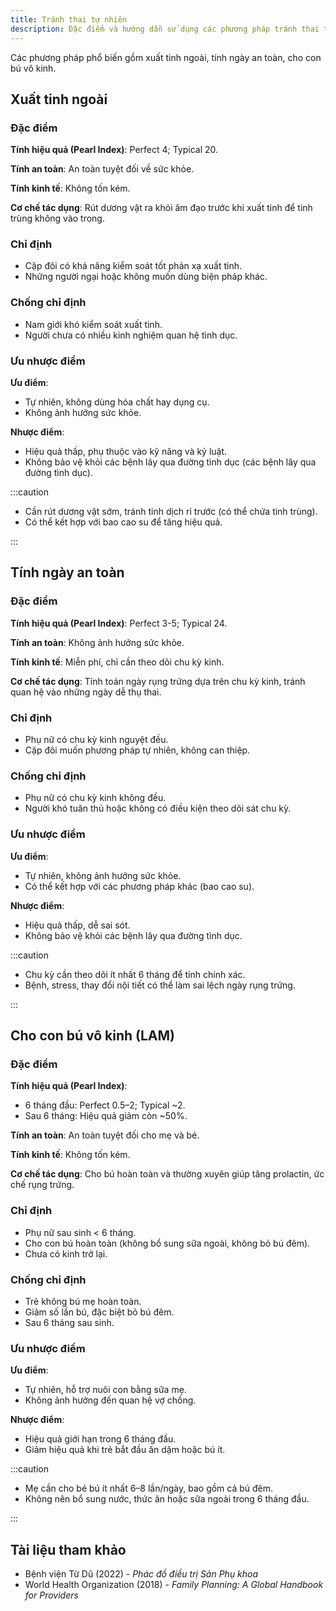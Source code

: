 ```yaml
---
title: Tránh thai tự nhiên
description: Đặc điểm và hướng dẫn sử dụng các phương pháp tránh thai tự nhiên.
---
```


Các phương pháp phổ biến gồm xuất tinh ngoài, tính ngày an toàn, cho con bú vô kinh.

## Xuất tinh ngoài

### Đặc điểm

**Tính hiệu quả (Pearl Index)**: Perfect 4; Typical 20.

**Tính an toàn**: An toàn tuyệt đối về sức khỏe.

**Tính kinh tế**: Không tốn kém.

**Cơ chế tác dụng**: Rút dương vật ra khỏi âm đạo trước khi xuất tinh để tinh trùng không vào trong.

### Chỉ định

- Cặp đôi có khả năng kiểm soát tốt phản xạ xuất tinh.
- Những người ngại hoặc không muốn dùng biện pháp khác.

### Chống chỉ định

- Nam giới khó kiểm soát xuất tinh.
- Người chưa có nhiều kinh nghiệm quan hệ tình dục.

### Ưu nhược điểm

**Ưu điểm**:

- Tự nhiên, không dùng hóa chất hay dụng cụ.
- Không ảnh hưởng sức khỏe.

**Nhược điểm**:

- Hiệu quả thấp, phụ thuộc vào kỹ năng và kỷ luật.
- Không bảo vệ khỏi các bệnh lây qua đường tình dục (các bệnh lây qua đường tình dục).

:::caution

- Cần rút dương vật sớm, tránh tinh dịch rỉ trước (có thể chứa tinh trùng).
- Có thể kết hợp với bao cao su để tăng hiệu quả.

:::

## Tính ngày an toàn

### Đặc điểm

**Tính hiệu quả (Pearl Index)**: Perfect 3-5; Typical 24.

**Tính an toàn**: Không ảnh hưởng sức khỏe.

**Tính kinh tế**: Miễn phí, chỉ cần theo dõi chu kỳ kinh.

**Cơ chế tác dụng**: Tính toán ngày rụng trứng dựa trên chu kỳ kinh, tránh quan hệ vào những ngày dễ thụ thai.

### Chỉ định

- Phụ nữ có chu kỳ kinh nguyệt đều.
- Cặp đôi muốn phương pháp tự nhiên, không can thiệp.

### Chống chỉ định

- Phụ nữ có chu kỳ kinh không đều.
- Người khó tuân thủ hoặc không có điều kiện theo dõi sát chu kỳ.

### Ưu nhược điểm

**Ưu điểm**:

- Tự nhiên, không ảnh hưởng sức khỏe.
- Có thể kết hợp với các phương pháp khác (bao cao su).

**Nhược điểm**:

- Hiệu quả thấp, dễ sai sót.
- Không bảo vệ khỏi các bệnh lây qua đường tình dục.

:::caution

- Chu kỳ cần theo dõi ít nhất 6 tháng để tính chính xác.
- Bệnh, stress, thay đổi nội tiết có thể làm sai lệch ngày rụng trứng.

:::

## Cho con bú vô kinh (LAM)

### Đặc điểm

**Tính hiệu quả (Pearl Index)**:

- 6 tháng đầu: Perfect 0.5–2; Typical ~2.
- Sau 6 tháng: Hiệu quả giảm còn ~50%.

**Tính an toàn**: An toàn tuyệt đối cho mẹ và bé.

**Tính kinh tế**: Không tốn kém.

**Cơ chế tác dụng**: Cho bú hoàn toàn và thường xuyên giúp tăng prolactin, ức chế rụng trứng.

### Chỉ định

- Phụ nữ sau sinh < 6 tháng.
- Cho con bú hoàn toàn (không bổ sung sữa ngoài, không bỏ bú đêm).
- Chưa có kinh trở lại.

### Chống chỉ định

- Trẻ không bú mẹ hoàn toàn.
- Giảm số lần bú, đặc biệt bỏ bú đêm.
- Sau 6 tháng sau sinh.

### Ưu nhược điểm

**Ưu điểm**:

- Tự nhiên, hỗ trợ nuôi con bằng sữa mẹ.
- Không ảnh hưởng đến quan hệ vợ chồng.

**Nhược điểm**:

- Hiệu quả giới hạn trong 6 tháng đầu.
- Giảm hiệu quả khi trẻ bắt đầu ăn dặm hoặc bú ít.

:::caution

- Mẹ cần cho bé bú ít nhất 6–8 lần/ngày, bao gồm cả bú đêm.
- Không nên bổ sung nước, thức ăn hoặc sữa ngoài trong 6 tháng đầu.

:::

## Tài liệu tham khảo

- Bệnh viện Từ Dũ (2022) - _Phác đồ điều trị Sản Phụ khoa_
- World Health Organization (2018) - _Family Planning: A Global Handbook for Providers_
